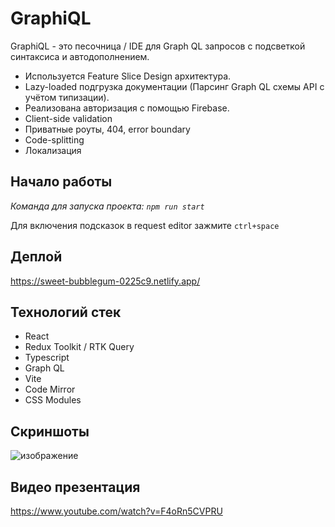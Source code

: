 # GraphiQL

GraphiQL - это песочница / IDE для Graph QL запросов c подсветкой синтаксиса и автодополнением.

- Используется Feature Slice Design архитектура.
- Lazy-loaded подгрузка документации (Парсинг Graph QL схемы API с учётом типизации).
- Реализована авторизация с помощью Firebase.
- Client-side validation
- Приватные роуты, 404, error boundary
- Code-splitting
- Локализация

## Начало работы

_Команда для запуска проекта: `npm run start`_

Для включения подсказок в request editor зажмите `ctrl+space`

## Деплой

https://sweet-bubblegum-0225c9.netlify.app/

## Технологий стек

- React
- Redux Toolkit / RTK Query
- Typescript
- Graph QL
- Vite
- Code Mirror
- CSS Modules

## Скриншоты

![изображение](https://github.com/bloodsuckers-spb/graphiql-app/assets/90127354/6837be1d-abed-4bf2-b46f-f898112b67ef)


## Видео презентация

https://www.youtube.com/watch?v=F4oRn5CVPRU

